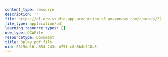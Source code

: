 ```yaml
---
content_type: resource
description: ''
file: https://ol-ocw-studio-app-production.s3.amazonaws.com/courses/22-01-introduction-to-nuclear-engineering-and-ionizing-radiation-fall-2016/26f9dd16a854243cb751c8a0b4b118a5_7LyvAVjQUR8.pdf
file_type: application/pdf
learning_resource_types: []
ocw_type: OCWFile
resourcetype: Document
title: 3play pdf file
uid: 26f9dd16-a854-243c-b751-c8a0b4b118a5
---
```


